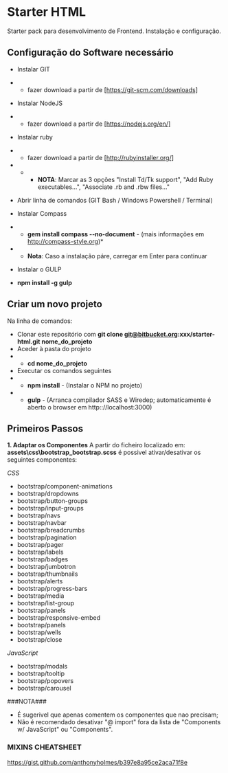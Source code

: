 # Starter HTML #

Starter pack para desenvolvimento de Frontend.
Instalação e configuração.

## Configuração do Software necessário ###

* Instalar GIT
* * fazer download a partir de [https://git-scm.com/downloads]

* Instalar NodeJS
* * fazer download a partir de [https://nodejs.org/en/]

* Instalar ruby
* * fazer download a partir de [http://rubyinstaller.org/]
* * * **NOTA**: Marcar as 3 opções "Install Td/Tk support", "Add Ruby executables...", "Associate .rb and .rbw files..."

* Abrir linha de comandos (GIT Bash / Windows Powershell / Terminal)
* Instalar Compass
* * **gem install compass --no-document** - (mais informações em http://compass-style.org)*
* * **Nota**: Caso a instalação páre, carregar em Enter para continuar

* Instalar o GULP
* **npm install -g gulp**

## Criar um novo projeto ##

Na linha de comandos:


* Clonar este repositório com **git clone git@bitbucket.org:xxx/starter-html.git nome_do_projeto**
* Aceder à pasta do projeto  
* * **cd nome_do_projeto**
* Executar os comandos seguintes
* * **npm install** - (Instalar o NPM no projeto)
* * **gulp** - (Arranca compilador SASS e Wiredep; automaticamente é aberto o browser em http:://localhost:3000)

## Primeiros Passos ##

**1. Adaptar os Componentes**
A partir do ficheiro localizado em: **assets\css\bootstrap\_bootstrap.scss** é possivel ativar/desativar os seguintes componentes:

*CSS*

* bootstrap/component-animations
* bootstrap/dropdowns
* bootstrap/button-groups
* bootstrap/input-groups
* bootstrap/navs
* bootstrap/navbar
* bootstrap/breadcrumbs
* bootstrap/pagination
* bootstrap/pager
* bootstrap/labels
* bootstrap/badges
* bootstrap/jumbotron
* bootstrap/thumbnails
* bootstrap/alerts
* bootstrap/progress-bars
* bootstrap/media
* bootstrap/list-group
* bootstrap/panels
* bootstrap/responsive-embed
* bootstrap/panels
* bootstrap/wells
* bootstrap/close

*JavaScript*

* bootstrap/modals
* bootstrap/tooltip
* bootstrap/popovers
* bootstrap/carousel

###NOTA###
* É sugerivel que apenas comentem os componentes que nao precisam;
* Não é recomendado desativar "@ import" fora da lista de "Components w/ JavaScript" ou "Components".

### MIXINS CHEATSHEET ###
https://gist.github.com/anthonyholmes/b397e8a95ce2aca71f8e
